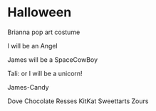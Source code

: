 # Halloween



Brianna pop art costume

I will be an Angel


James will be a SpaceCowBoy

Tali: or I will be a unicorn!


James-Candy

Dove Chocolate
Resses
KitKat
Sweettarts
Zours


